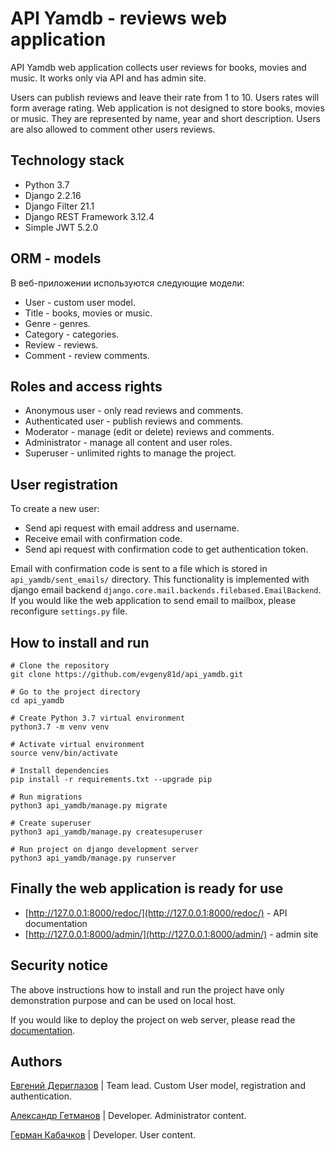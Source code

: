 # API Yamdb - reviews web application

API Yamdb web application collects user reviews for books, movies and music. It 
works only via API and has admin site. 

Users can publish reviews and leave their rate from 1 to 10. Users rates will
form average rating. Web application is not designed to store books, movies or
music. They are represented by name, year and short description. Users are 
also allowed to comment other users reviews.


## Technology stack
- Python 3.7
- Django 2.2.16
- Django Filter 21.1
- Django REST Framework 3.12.4
- Simple JWT 5.2.0


## ORM - models
В веб-приложении используются следующие модели:
- User - custom user model.
- Title - books, movies or music. 
- Genre - genres.
- Category - categories.
- Review - reviews.
- Comment - review comments.


## Roles and access rights
- Anonymous user - only read reviews and comments.
- Authenticated user - publish reviews and comments.
- Moderator - manage (edit or delete) reviews and comments.
- Administrator - manage all content and user roles. 
- Superuser - unlimited rights to manage the project.


## User registration
To create a new user:
- Send api request with email address and username.
- Receive email with confirmation code.
- Send api request with confirmation code to get authentication token.

Email with confirmation code is sent to a file which is stored in 
`api_yamdb/sent_emails/` directory. This functionality is implemented with 
django email backend `django.core.mail.backends.filebased.EmailBackend`. If you
would like the web application to send email to mailbox, please reconfigure
`settings.py` file.


## How to install and run
```
# Clone the repository
git clone https://github.com/evgeny81d/api_yamdb.git

# Go to the project directory
cd api_yamdb

# Create Python 3.7 virtual environment
python3.7 -m venv venv

# Activate virtual environment
source venv/bin/activate

# Install dependencies
pip install -r requirements.txt --upgrade pip

# Run migrations
python3 api_yamdb/manage.py migrate

# Create superuser
python3 api_yamdb/manage.py createsuperuser

# Run project on django development server
python3 api_yamdb/manage.py runserver
```

## Finally the web application is ready for use

 - [http://127.0.0.1:8000/redoc/](http://127.0.0.1:8000/redoc/) - API documentation
 - [http://127.0.0.1:8000/admin/](http://127.0.0.1:8000/admin/) - admin site


## Security notice
The above instructions how to install and run the project have only
demonstration purpose and can be used on local host. 

If you would like to deploy the project on web server, please read the 
[documentation](https://docs.djangoproject.com/en/2.2/howto/deployment/).

 
## Authors
[Евгений Дериглазов](https://github.com/evgeny81d) |
Team lead. Custom User model, registration and authentication.

[Александр Гетманов](https://github.com/SelfGenius) | Developer. Administrator content.

[Герман Кабачков](https://github.com/tinkofoxil) | Developer. User content.
